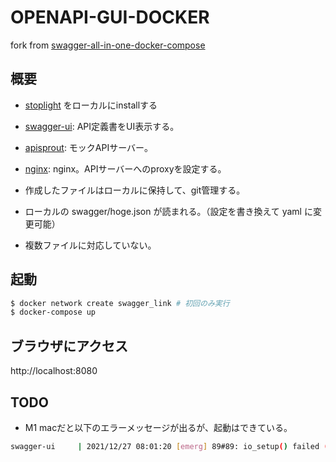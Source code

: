 # OPENAPI-GUI-DOCKER

fork from [swagger-all-in-one-docker-compose](https://github.com/elevennines-inc/swagger-all-in-one-docker-compose)

## 概要

- [stoplight](https://stoplight.io/studio/) をローカルにinstallする
- [swagger-ui](https://hub.docker.com/r/swaggerapi/swagger-ui): API定義書をUI表示する。
- [apisprout](https://github.com/danielgtaylor/apisprout): モックAPIサーバー。
- [nginx](https://hub.docker.com/_/nginx): nginx。APIサーバーへのproxyを設定する。

- 作成したファイルはローカルに保持して、git管理する。
- ローカルの swagger/hoge.json が読まれる。（設定を書き換えて yaml に変更可能）

- 複数ファイルに対応していない。

## 起動

```sh
$ docker network create swagger_link # 初回のみ実行
$ docker-compose up
```

## ブラウザにアクセス

http://localhost:8080

## TODO

- M1 macだと以下のエラーメッセージが出るが、起動はできている。

```sh
swagger-ui     | 2021/12/27 08:01:20 [emerg] 89#89: io_setup() failed (38: Function not implemented)
```
